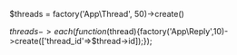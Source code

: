 $threads = factory('App\Thread', 50)->create()

$threads->each(function($thread){factory('App\Reply',10)->create(['thread_id'=>$thread->id]);});